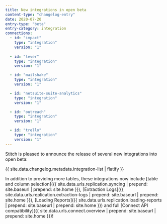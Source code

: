 ```yaml
---
title: New integrations in open beta
content-type: "changelog-entry"
date: 2020-07-20
entry-type: "beta"
entry-category: integration
connections:
  - id: "impact"
    type: "integration"
    version: "1"
    
  - id: "lever"
    type: "integration"
    version: "1"

  - id: "mailshake"
    type: "integration"
    version: "1"

  - id: "netsuite-suite-analytics"
    type: "integration"
    version: "1"

  - id: "outreach"
    type: "integration"
    version: "1"

  - id: "trello"
    type: "integration"
    version: "1"
---
```


Stitch is pleased to announce the release of several new integrations into open beta:

{{ site.data.changelog.metadata.integration-list | flatify }}

In addition to providing more tables, these integrations now include [table and column selection]({{ site.data.urls.replication.syncing | prepend: site.baseurl | prepend: site.home }}), [Extraction Logs]({{ site.data.urls.replication.extraction-logs | prepend: site.baseurl | prepend: site.home }}), [Loading Reports]({{ site.data.urls.replication.loading-reports | prepend: site.baseurl | prepend: site.home }}) and full [Connect API compatibility]({{ site.data.urls.connect.overview | prepend: site.baseurl | prepend: site.home }})!